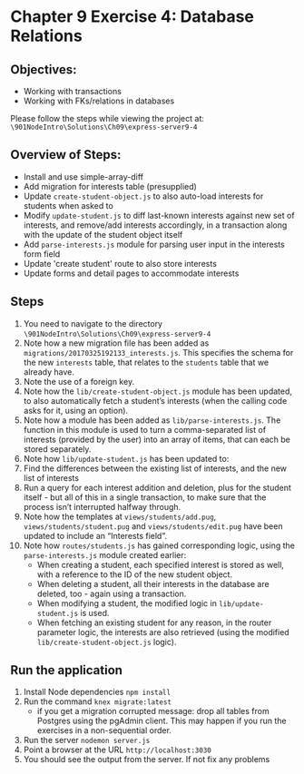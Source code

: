 # Chapter 9 Exercise 4: Database Relations
## Objectives:
* Working with transactions
* Working with FKs/relations in databases

Please follow the steps while viewing the project at:
`\901NodeIntro\Solutions\Ch09\express-server9-4`


## Overview of Steps:
* Install and use simple-array-diff
* Add migration for interests table (presupplied)
* Update `create-student-object.js` to also auto-load interests for students when asked to
* Modify `update-student.js` to diff last-known interests against new set of interests, and remove/add interests accordingly, in a transaction along with the update of the student object itself
* Add `parse-interests.js` module for parsing user input in the interests form field
* Update 'create student' route to also store interests
* Update forms and detail pages to accommodate interests

## Steps
1. You need to navigate to the directory `\901NodeIntro\Solutions\Ch09\express-server9-4`
1. Note how a new migration file has been added as `migrations/20170325192133_interests.js`. This specifies the schema for the new `interests` table, that relates to the `students` table that we already have.
1. Note the use of a foreign key.
1. Note how the `lib/create-student-object.js` module has been updated, to also automatically fetch a student’s interests (when the calling code asks for it, using an option).
1. Note how a module has been added as `lib/parse-interests.js`. The function in this module is used to turn a comma-separated list of interests (provided by the user) into an array of items, that can each be stored separately.
1. Note how `lib/update-student.js` has been updated to:
1. Find the differences between the existing list of interests, and the new list of interests
1. Run a query for each interest addition and deletion, plus for the student itself - but all of this in a single transaction, to make sure that the process isn’t interrupted halfway through.
1. Note how the templates at `views/students/add.pug`, `views/students/student.pug` and `views/students/edit.pug` have been updated to include an “Interests field”.
1. Note how `routes/students.js` has gained corresponding logic, using the `parse-interests.js` module created earlier:
    - When creating a student, each specified interest is stored as well, with a reference to the ID of the new student object.
    - When deleting a student, all their interests in the database are deleted, too - again using a transaction.
    - When modifying a student, the modified logic in `lib/update-student.js` is used.
    - When fetching an existing student for any reason, in the router parameter logic, the interests are also retrieved (using the modified `lib/create-student-object.js` logic).
  
## Run the application
1. Install Node dependencies `npm install`
2. Run the command `knex migrate:latest`
   * if you get a migration corrupted message: drop all tables from Postgres using the pgAdmin client. This may happen if you run the exercises in a non-sequential order.
3. Run the server `nodemon server.js`
4. Point a browser at the URL `http://localhost:3030`
5. You should see the output from the server. If not fix any problems
